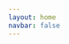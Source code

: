 ```yaml
---
layout: home
navbar: false
---
```


<script setup>
import ForgotPassword from './components/forgot-password/forgot-password.vue';
</script>

<ForgotPassword></ForgotPassword>
